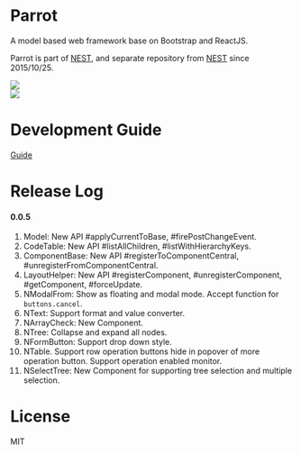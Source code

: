 # Parrot
A model based web framework base on Bootstrap and ReactJS.  

Parrot is part of [NEST](https://github.com/bradwoo8621/nest), and separate repository from [NEST](https://github.com/bradwoo8621/nest) since 2015/10/25.

![](http://bradwoo8621.github.io/parrot/guide/img/nest-transparent.png)  
![](http://bradwoo8621.github.io/parrot/guide/img/parrot-transparent.png)

# Development Guide
[Guide](http://bradwoo8621.github.io/parrot/guide/index.html)

# Release Log
#### 0.0.5
1. Model: New API #applyCurrentToBase, #firePostChangeEvent.   
1. CodeTable: New API #listAllChildren, #listWithHierarchyKeys.  
1. ComponentBase: New API #registerToComponentCentral, #unregisterFromComponentCentral.  
1. LayoutHelper: New API #registerComponent, #unregisterComponent, #getComponent, #forceUpdate.  
1. NModalFrom: Show as floating and modal mode. Accept function for `buttons.cancel`.  
1. NText: Support format and value converter.    
1. NArrayCheck: New Component.  
1. NTree: Collapse and expand all nodes.   
1. NFormButton: Support drop down style.  
1. NTable. Support row operation buttons hide in popover of more operation button. Support operation enabled monitor.  
1. NSelectTree: New Component for supporting tree selection and multiple selection.

# License
MIT
